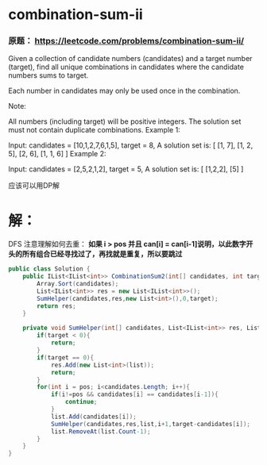 # combination-sum-ii

### 原题： https://leetcode.com/problems/combination-sum-ii/

Given a collection of candidate numbers (candidates) and a target number (target), find all unique combinations in candidates where the candidate numbers sums to target.

Each number in candidates may only be used once in the combination.

Note:

All numbers (including target) will be positive integers.
The solution set must not contain duplicate combinations.
Example 1:

Input: candidates = [10,1,2,7,6,1,5], target = 8,
A solution set is:
[
  [1, 7],
  [1, 2, 5],
  [2, 6],
  [1, 1, 6]
]
Example 2:

Input: candidates = [2,5,2,1,2], target = 5,
A solution set is:
[
  [1,2,2],
  [5]
]


应该可以用DP解

# 解：
DFS
注意理解如何去重：
**如果 i > pos 并且 can[i] = can[i-1]说明，以此数字开头的所有组合已经寻找过了，再找就是重复，所以要跳过**

```c#
public class Solution {
    public IList<IList<int>> CombinationSum2(int[] candidates, int target) {
        Array.Sort(candidates);
        List<IList<int>> res = new List<IList<int>>();
        SumHelper(candidates,res,new List<int>(),0,target);
        return res;
    }
    
    private void SumHelper(int[] candidates, List<IList<int>> res, List<int> list, int pos, int target){
        if(target < 0){
            return;
        }
        if(target == 0){
            res.Add(new List<int>(list));
            return;
        }
        for(int i = pos; i<candidates.Length; i++){
            if(i!=pos && candidates[i] == candidates[i-1]){
                continue;
            }
            list.Add(candidates[i]);
            SumHelper(candidates,res,list,i+1,target-candidates[i]);
            list.RemoveAt(list.Count-1);
        }
    }
}

```


